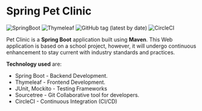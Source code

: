 # Spring Pet Clinic

<!-- badges -->
![SpringBoot](https://img.shields.io/static/v1?logo=Spring%20Boot&label=spring-boot&&message=2.6.3&color=yellow&style=plastic)
![Thymeleaf](https://img.shields.io/static/v1?logo=Thymeleaf&logoColor=ffffff&label=Thymeleaf&colorA=005f0f&message=2.6.3&color=blue&style=plastic)
![GitHub tag (latest by date)](https://img.shields.io/github/v/tag/faizalabdrahman/spring-pet-clinic?logo=GitHub&style=plastic)
![CircleCI](https://img.shields.io/circleci/build/github/faizalabdrahman/spring-pet-clinic/main?logo=CircleCI&logoColor=%23ffffff&style=plastic&token=464c51c97869ebcb54eff9a050880e7bf3b3cdf8)

Pet Clinic is a **Spring Boot** application built using **Maven**. This Web application is based on a school project, however, it will undergo continuous enhancement to stay current with industry standards and practices.

**Technology used** are:

* Spring Boot - Backend Development.
* Thymeleaf - Frontend Development.
* JUnit, Mockito - Testing Frameworks
* Sourcetree - Git Collaborative tool for developers.
* CircleCI - Continuous Integration (CI/CD)

